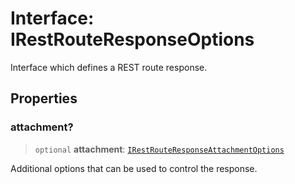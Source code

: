 # Interface: IRestRouteResponseOptions

Interface which defines a REST route response.

## Properties

### attachment?

> `optional` **attachment**: [`IRestRouteResponseAttachmentOptions`](IRestRouteResponseAttachmentOptions.md)

Additional options that can be used to control the response.
